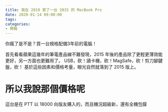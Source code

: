 ```yaml
---
title: 我在 2019 買了一台 2015 的 MacBook Pro
date: 2020-01-14 09:00:00
tags:
categories:
- 開箱
---
```

你瘋了是不是？買一台規格配備3年前的電腦！
<!--more-->
首先看看蘋果這幾年的筆電產品線不難發現，2015 年後的產品除了更輕更薄效能更好，另一方面也更難用了。
USB，砍！讀卡機，砍！MagSafe，砍！剪刀腳鍵盤，砍！
基於這些因素和價格考量，眼光自然就落到了 2015 版上。

# 所以我說那個價格呢
這台是在 PTT 以 18000 向版友購入的，而且機況超級新，還有全機包膜
